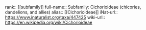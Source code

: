 

rank:: [[subfamily]]
full-name:: Subfamily: Cichorioideae (chicories, dandelions, and allies)
alias:: [[Cichorioideae]]
iNat-url:: https://www.inaturalist.org/taxa/447425
wiki-url:: https://en.wikipedia.org/wiki/Cichorioideae